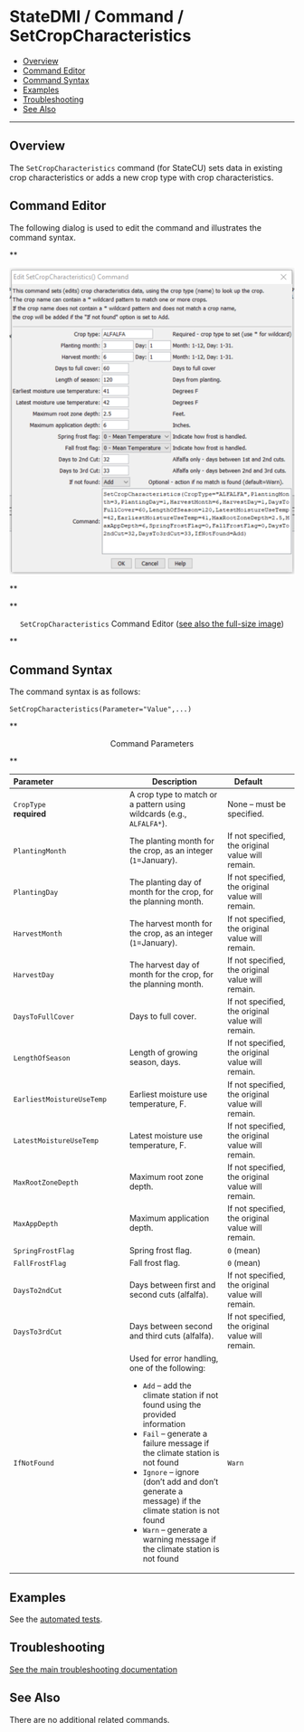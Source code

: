 # StateDMI / Command / SetCropCharacteristics #

* [Overview](#overview)
* [Command Editor](#command-editor)
* [Command Syntax](#command-syntax)
* [Examples](#examples)
* [Troubleshooting](#troubleshooting)
* [See Also](#see-also)

-------------------------

## Overview ##

The `SetCropCharacteristics` command (for StateCU)
sets data in existing crop characteristics or adds a new crop type with crop characteristics.

## Command Editor ##

The following dialog is used to edit the command and illustrates the command syntax.

**<p style="text-align: center;">
![SetCropCharacteristics command editor](SetCropCharacteristics.png)
</p>**

**<p style="text-align: center;">
`SetCropCharacteristics` Command Editor (<a href="../SetCropCharacteristics.png">see also the full-size image</a>)
</p>**

## Command Syntax ##

The command syntax is as follows:

```text
SetCropCharacteristics(Parameter="Value",...)
```
**<p style="text-align: center;">
Command Parameters
</p>**

| **Parameter**&nbsp;&nbsp;&nbsp;&nbsp;&nbsp;&nbsp;&nbsp;&nbsp;&nbsp;&nbsp;&nbsp;&nbsp;&nbsp;&nbsp;&nbsp;&nbsp;&nbsp;&nbsp;&nbsp;&nbsp;&nbsp;&nbsp;&nbsp;&nbsp;&nbsp;&nbsp;&nbsp;&nbsp;&nbsp;&nbsp;&nbsp;&nbsp; | **Description** | **Default**&nbsp;&nbsp;&nbsp;&nbsp;&nbsp;&nbsp;&nbsp;&nbsp;&nbsp;&nbsp; |
| --------------|-----------------|----------------- |
| `CropType`<br>**required** | A crop type to match or a pattern using wildcards (e.g., `ALFALFA*`). | None – must be specified. |
| `PlantingMonth` | The planting month for the crop, as an integer (`1`=January). | If not specified, the original value will remain. |
| `PlantingDay` | The planting day of month for the crop, for the planning month. | If not specified, the original value will remain. |
| `HarvestMonth` | The harvest month for the crop, as an integer (`1`=January). | If not specified, the original value will remain. |
| `HarvestDay` | The harvest day of month for the crop, for the planning month. | If not specified, the original value will remain. |
| `DaysToFullCover` | Days to full cover. | If not specified, the original value will remain. |
| `LengthOfSeason` | Length of growing season, days. | If not specified, the original value will remain. |
| `EarliestMoistureUseTemp` | Earliest moisture use temperature, F. | If not specified, the original value will remain. |
| `LatestMoistureUseTemp` | Latest moisture use temperature, F. | If not specified, the original value will remain. |
| `MaxRootZoneDepth` | Maximum root zone depth. | If not specified, the original value will remain. |
| `MaxAppDepth` | Maximum application depth. | If not specified, the original value will remain. |
| `SpringFrostFlag` | Spring frost flag. | `0` (mean) |
| `FallFrostFlag` | Fall frost flag. | `0` (mean) |
| `DaysTo2ndCut` | Days between first and second cuts (alfalfa). | If not specified, the original value will remain. |
| `DaysTo3rdCut` | Days between second and third cuts (alfalfa). | If not specified, the original value will remain. |
| `IfNotFound` | Used for error handling, one of the following:<ul><li>`Add` – add the climate station if not found using the provided information</li><li>`Fail` – generate a failure message if the climate station is not found</li><li>`Ignore` – ignore (don’t add and don’t generate a message) if the climate station is not found</li><li>`Warn` – generate a warning message if the climate station is not found</li></ul> | `Warn` |

## Examples ##

See the [automated tests](https://github.com/OpenCDSS/cdss-app-statedmi-test/tree/master/test/regression/commands/SetCropCharacteristics).

## Troubleshooting ##

[See the main troubleshooting documentation](../../troubleshooting/troubleshooting.md)

## See Also ##

There are no additional related commands.